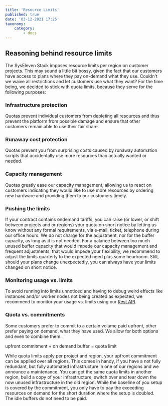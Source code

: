 ```yaml
---
title: 'Resource Limits'
published: true
date: '03-12-2021 17:25'
taxonomy:
    category:
        - docs
---
```


## Reasoning behind resource limits

The SysEleven Stack imposes resource limits per region on customer projects. This may sound a little bit bossy, given the fact that our customers have access to plans where they pay on-demand what they use. Couldn't we waive all restrictions and let customers use what they want? For the time being, we decided to stick with quota limits, because they serve for the following purposes:

### Infrastructure protection

Quotas prevent individual customers from depleting all resources and thus prevent the platform from possible damage and ensure that other customers remain able to use their fair share.

### Runaway cost protection

Quotas prevent you from surprising costs caused by runaway automation scripts that accidentally use more resources than actually wanted or needed.

### Capacity management

Quotas greatly ease our capacity management, allowing us to react on customers indicating they would like to use more resources by ordering new hardware and providing them to our customers timely.

### Pushing the limits

If your contract contains ondemand tariffs, you can raise (or lower, or shift between projects and or regions) your quota on short notice by letting us know without any formal requirements, via e-mail, ticket, telephone during our office hours. We do not charge for the adjustment, nor for the buffer capacity, as long as it is not needed. For a balance between too much unused buffer capacity that would impede our capacity management and frequent adjustments, that would impede your flexibility, we recommend to adjust the limits quarterly to the expected need plus some headroom. Still, should your plans change unexpectedly, you can always have your limits changed on short notice.

### Monitoring usage vs. limits

To avoid running into limits unnoticed and having to debug weird effects like instances and/or worker nodes not being created as expected, we recommend to monitor your usage vs. limits using our [Rest API](../../04.Reference/10.get-quota-info/docs.en.md).

### Quota vs. commitments

Some customers prefer to commit to a certain volume paid upfront, other prefer paying on demand, what they have used. We allow for both options and even to combine them.

  upfront commitment + on demand buffer = quota limit

While quota limits apply per project and region, your upfront commitment can be applied over all regions. This comes in handy, if you have a not fully redundant, but fully automated infrastructure in one of our regions and we announce a maintenance. You can get the same quota limits in another region, build a copy of your infrastructure, switch over and tear down the now unused infrastructure in the old region. While the baseline of you setup is covered by the commitment, you only have to pay the exceeding resources on demand for the short duration where the setup is doubled. The idle buffers do not need to be paid.




